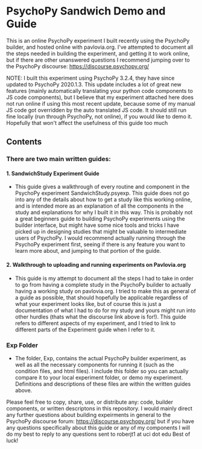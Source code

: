 # PsychoPy Sandwich Demo and Guide
This is an online PsychoPy experiment I built recently using the PsychoPy builder, and hosted online with pavlovia.org. I've attempted to document all the steps needed in building the experiment, and getting it to work online, but if there are other unanswered questions I recommend jumping over to the PsychoPy discourse: https://discourse.psychopy.org/

NOTE: I built this experiment using PsychoPy 3.2.4, they have since updated to PsychoPy 2020.1.3. This update includes a lot of great new features (mainly automatically translating your python code components to JS code components), but I believe that my experiment attached here does not run online if using this most recent update, because some of my manual JS code got overridden by the auto translated JS code. It should still run fine locally (run through PsychoPy, not online), if you would like to demo it. Hopefully that won't affect the usefulness of this guide too much

## Contents
### There are two main written guides:
#### 1. SandwichStudy Experiment Guide
- This guide gives a walkthrough of every routine and component in the PsychoPy experiment SandwichStudy.psyexp. This guide does not go into any of the details about how to get a study like this working online, and is intended more as an explanation of all the components in the study and explanations for why I built it in this way. This is probably not a great beginners guide to building PsychoPy experiments using the builder interface, but might have some nice tools and tricks I have picked up in designing studies that might be valuable to intermediate users of PsychoPy. I would recommend actually running through the PsychoPy experiment first, seeing if there is any feature you want to learn more about, and jumping to that portion of the guide.

#### 2. Walkthrough to uploading and running experiments on Pavlovia.org
- This guide is my attempt to document all the steps I had to take in order to go from having a complete study in the PsychoPy builder to actually having a working study on pavlovia.org. I tried to make this as general of a guide as possible, that should hopefully be applicable regardless of what your experiment looks like, but of course this is just a documentation of what I had to do for my study and yours might run into other hurdles (thats what the discourse link above is for!). This guide refers to different aspects of my experiment, and I tried to link to different parts of the Experiment guide when I refer to it.

### Exp Folder
- The folder, Exp, contains the actual PsychoPy builder experiment, as well as all the necessary components for running it (such as the condition files, and html files). I include this folder so you can actually compare it to your local experiment folder, or demo my experiment. Definitions and descriptions of these files are within the written guides above.


Please feel free to copy, share, use, or distribute any: code, builder components, or written descriptons in this repository.
I would mainly direct any further questions about building expeirments in general to the PsychoPy discourse forum: https://discourse.psychopy.org/
but if you have any questions specifically about this guide or any of my components I will do my best to reply to any questions sent to roberjt1 at uci dot edu
Best of luck!
